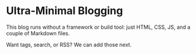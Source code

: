# Ultra-Minimal Blogging

This blog runs without a framework or build tool:
just HTML, CSS, JS, and a couple of Markdown files.

Want tags, search, or RSS? We can add those next.
